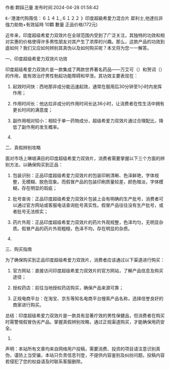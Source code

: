 <p>作者:颗踩己量 发布时间:2024-04-28 01:58:42</p>
<p>《✅港澳代购薇信：６１４１_６１２２ 》印度超級希愛力混合片 犀利士,他達拉非 強力助勃+有效延時 10顆 數量 正品价格(172元) </p>
									<p></p><p>近年来，印度超级希爱力双效片在全球范围内受到了广泛关注，其独特的功效和相对实惠的价格使得许多男性朋友对其产生了浓厚的兴趣。那么，这款产品的功效到底如何？我们又应如何辨别其真伪以及如何购买呢？本文将为您一一解答。</p><p>一、印度超级希爱力双效片功效</p><p>印度超级希爱力双效片是一款集成了两款世界著名药品——万艾可（）和贺词（）的作用，能有效治疗男性勃起功能障碍和早泄。其功效主要表现在：</p><ol style class><li><p>起效时间快：西地那非成分能迅速起效，通常在服用后30分钟至1小时内发挥作用；</p></li><li><p>作用时间长：他达拉非成分的作用时间长达36小时，让消费者在性生活中拥有更长时间的满意度；</p></li><li><p>副作用相对较小：相较于单一药物成分，超级希爱力双效片通过合理配比，降低了副作用的发生概率。</p></li><li><p></p></li></ol><p>二、真假辨别攻略</p><p>面对市场上琳琅满目的印度超级希爱力双效片，消费者需要掌握以下三个方面的辨别方法，以确保购买到正品：</p><ol style class><li><p>包装识别：正品印度超级希爱力双效片的包装印刷清晰、色泽鲜艳，字体规整，无模糊、脱色现象。而假冒产品的包装印刷质量较差，颜色暗淡，字体模糊，存在明显的瑕疵；</p></li><li><p>批号查询：正品印度超级希爱力双效片包装上会有明确的生产批号，消费者可以通过官方网站或客服电话查询批号真实性。假冒产品往往没有生产批号，或者批号无法核实；</p></li><li><p>药片外观：正品印度超级希爱力双效片的药片外观规整，色泽均匀，无明显杂质。假冒产品的药片外观粗糙，色泽不均，存在明显的杂质。</p></li><li><p></p></li></ol><p>三、购买指南</p><p>为了确保购买到正品印度超级希爱力双效片，消费者应该通过以下渠道进行购买：</p><ol style class><li><p>官方网站：直接访问印度超级希爱力双效片的官方网站，了解产品信息及购买途径；</p></li><li><p>授权药店：前往当地授权药店购买，确保产品来源可靠；</p></li><li><p>正规电商平台：在淘宝、京东等知名电商平台搜索产品名称，选择信誉良好的商家进行购买。</p></li></ol><p>总结：印度超级希爱力双效片是一款具有显著疗效的男性保健品，但消费者在购买时需警惕假冒伪劣产品。掌握真假辨别攻略，通过正规渠道购买，才能确保用药安全。</p><p></p><ol class style><li><p></p></li></ol><p></p>				声明：本站所有文章均来自网络用户投稿，需要消费、投资的项目请注意识别真伪，谨防上当受骗，本站只负责信息刊登，不提供内容鉴别及纠纷问题。投稿内容若侵犯了您的权益请及时联系客服删除。				
